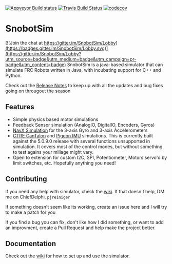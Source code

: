 

[![Appveyor Build status](https://ci.appveyor.com/api/projects/status/wsc0xo7ix749ibuo?svg=true)](https://ci.appveyor.com/project/pjreiniger/snobotsim)
[![Travis Build Status](https://travis-ci.org/pjreiniger/SnobotSim.svg?branch=master)](https://travis-ci.org/pjreiniger/SnobotSim)
[![codecov](https://codecov.io/gh/pjreiniger/SnobotSim/branch/master/graph/badge.svg)](https://codecov.io/gh/pjreiniger/SnobotSim)

# SnobotSim

[![Join the chat at https://gitter.im/SnobotSim/Lobby](https://badges.gitter.im/SnobotSim/Lobby.svg)](https://gitter.im/SnobotSim/Lobby?utm_source=badge&utm_medium=badge&utm_campaign=pr-badge&utm_content=badge)
SnobotSim is a java-based simulator that can simulate FRC Robots written in Java, with incubating support for C++ and Python.

Check out the [Release Notes](ReleaseNotes.md) to keep up with all the updates and bug fixes going on througout the season

## Features
* Simple physics based motor simulations
* Feedback Sensor simulation (AnalogIO, DigitalIO, Encoders, Gyros)
* [NavX Simulation](https://www.kauailabs.com/store/index.php?route=product/product&product_id=56) for the 3-axis Gyro and 3-axis Accelerometers
* [CTRE CanTalon](http://www.ctr-electronics.com/talon-srx.html) and [Pigeon IMU](http://www.ctr-electronics.com/gadgeteer-imu-module-pigeon.html) simulations.  This is currently built against the 5.0.9.0 release with several functions unsupported in simulation.  It covers most of the control modes, but without something to test agains your miliage might vary.
* Open to extension for custom I2C, SPI, Potentiometer, Motors servo'd by limit switches, etc.  Hopefully anything you need!

## Contributing
If you need any help with simulator, check the [wiki](https://github.com/pjreiniger/SnobotSim/wiki).  If that doesn't help, DM me on ChiefDelphi, `pjreiniger`

If something doesn't seem like its working, create an issue here and I will try to make a patch for you

If you find a bug you can fix, don't like how I did something, or want to add an improvment, create a Pull Request and help make the project better.

## Documentation
Check out the [wiki](https://github.com/pjreiniger/SnobotSim/wiki) for how to set up and use the simulator.
